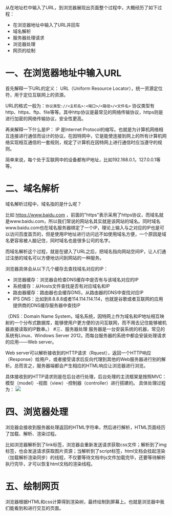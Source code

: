 从在地址栏中输入了URL，到浏览器展现出页面整个过程中，大概经历了如下过程：
- 在浏览器地址中输入了URL并回车
- 域名解析
- 服务器处理请求
- 浏览器处理
- 网页的绘制

# 一、在浏览器地址中输入URL
首先解释一下URL的定义：
URL（Uniform Resource Locator），统一资源定位符，用于定位互联网上的资源。

URL的格式一般为：```协议类型://<主机名>:<端口>/<路径>/<文件名>```
协议类型有http、https、ftp、file等等。其中http协议是最常见的网络传输协议，https则是进行加密的网络传输协议，安全性更高。

再来解释一下什么是IP：
IP 是Internet Protocol的缩写。也就是为计算机网络相互连接进行通信而设计的协议。在因特网中，它是能使连接到网上的所有计算机网络实现相互通信的一套规则，规定了计算机在因特网上进行通信时应当遵守的规则。

简单来说，每个处于互联网中的设备都有IP地址，比如192.168.0.1，127.0.0.1等等。

# 二、域名解析
域名解析过程中，域名指的是什么呢？

比如  https://www.baidu.com ，前面的"https"表示采用了https协议，而域名就是www.baidu.com，所以我们常说的网站名其实就是该网站的域名。同时域名www.baidu.com也在域名服务器绑定了一个IP，理论上输入与之对应的IP也是可以访问百度首页的，但是使用IP地址进行访问远不如使用域名方便，一个原因是域名更容易被人脑记住，同时域名也是很多公司的名字。

而域名解析这个过程，就是在键入了URL之后，把域名指向网站空间IP，让人们通过注册的域名可以方便地访问到网站的一种服务。

浏览器具体会从以下几个缓存去查找域名对应的IP：
- 浏览器缓存：浏览器会检查DNS缓存中是否有与该域名对应的IP
- 系统缓存：从Hosts文件查找是否有对应域名和IP
- 路由器缓存：路由器也会缓存DNS，从路由器的DNS中查找对应IP
- IPS DNS：比如到8.8.8.8或者114.114.114.114，也就是谷歌或者互联网的应用提供商的DNS缓存服务器中查找IP

（DNS：Domain Name System，域名系统，因特网上作为域名和IP地址相互映射的一个分布式数据库，能够使用户更方便的访问互联网，而不用去记住能够被机器直接读取的IP数串。）
#三、服务器处理
服务器是一台安装系统的机器，常见的系统有Linux、Windows Server 2012。而每台服务器的系统中都会安装处理请求的应用——Web server。

Web server可以解析接收到的HTTP请求（Rquest），返回一个HTTP响应（Response）给用户，或者接受请求后反向代理到其他的Web服务器进行别的解析。总而言之，服务器端都会产生相应的HTML响应让浏览器进行浏览。

具体接收到的HTTP请求则是在后台进行处理，后台处理的主流框架是按照MVC：模型（model）-视图（view）-控制器（controller）进行搭建的。
具体处理过程为：
![](http://upload-images.jianshu.io/upload_images/6923732-1493ea836116c6c8.png?imageMogr2/auto-orient/strip%7CimageView2/2/w/1240)
# 四、浏览器处理
浏览器会接收到服务器处理返回的HTML字符串，然后进行解析，HTML页面经历了加载、解析、渲染过程。

比如浏览器解析到了link标签，浏览器会重新发送请求获取css文件；解析到了img标签，也会发送请求获取图片资源；当解析到了script标签，html文档会挂起渲染（加载解析渲染同步）的线程，不仅要等待文档中js文件加载完毕，还要等待解析执行完毕，才可以恢复html文档的渲染线程。
# 五、绘制网页
浏览器根据HTML和css计算得到渲染树，最终绘制到屏幕上。也就是浏览器中我们能看到和进行交互的页面。